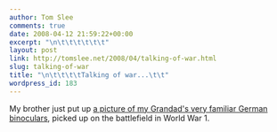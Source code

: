 ```yaml
---
author: Tom Slee
comments: true
date: 2008-04-12 21:59:22+00:00
excerpt: "\n\t\t\t\t\t\t"
layout: post
link: http://tomslee.net/2008/04/talking-of-war.html
slug: talking-of-war
title: "\n\t\t\t\tTalking of war...\t\t"
wordpress_id: 183
---
```



				

My brother just put up [a picture of my Grandad's very familiar German binoculars](http://dorsetdipper.blogspot.com/2008/04/when-i-first-went-out-bird-watching-in.html), picked up on the battlefield in World War 1.


		
